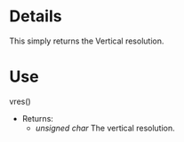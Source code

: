 # Details #

This simply returns the Vertical resolution.

# Use #

vres()
  * Returns:
    * _unsigned char_ The vertical resolution.